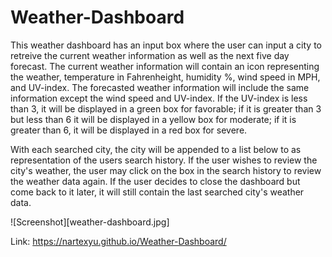 # Weather-Dashboard
   
This weather dashboard has an input box where the user can input a city to retreive the current weather information as well as the next five day forecast. The current weather information will contain an icon representing the weather, temperature in Fahrenheight, humidity %, wind speed in MPH, and UV-index. The forecasted weather information will include the same information except the wind speed and UV-index. If the UV-index is less than 3, it will be displayed in a green box for favorable; if it is greater than 3 but less than 6 it will be displayed in a yellow box for moderate; if it is greater than 6, 
it will be displayed in a red box for severe. 

With each searched city, the city will be appended to a list below to as representation of the users search history. If the user wishes to review the city's weather, the user may click on the box in the search history to review the weather data again. If the user decides to close the dashboard but come back to it later, it will still contain the last searched city's weather data. 

![Screenshot][weather-dashboard.jpg]

Link: https://nartexyu.github.io/Weather-Dashboard/